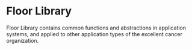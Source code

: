 # Floor Library

Floor Library contains common functions and abstractions in application systems, 
and applied to other application types of the excellent cancer organization.


